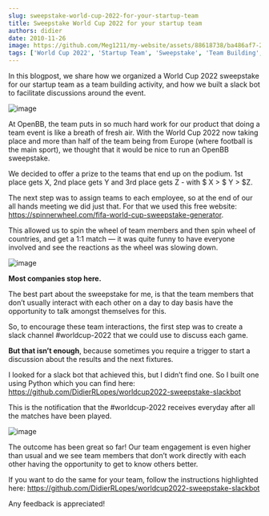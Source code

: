 ```yaml
---
slug: sweepstake-world-cup-2022-for-your-startup-team
title: Sweepstake World Cup 2022 for your startup team
authors: didier
date: 2010-11-26
image: https://github.com/Meg1211/my-website/assets/88618738/ba486af7-2579-4c00-a575-278cb74faeb6
tags: ['World Cup 2022', 'Startup Team', 'Sweepstake', 'Team Building', 'Slack Bot']
---
```


In this blogpost, we share how we organized a World Cup 2022 sweepstake for our startup team as a team building activity, and how we built a slack bot to facilitate discussions around the event.

<!-- truncate -->

![image](https://github.com/Meg1211/my-website/assets/88618738/ba486af7-2579-4c00-a575-278cb74faeb6)

At OpenBB, the team puts in so much hard work for our product that doing a team event is like a breath of fresh air. With the World Cup 2022 now taking place and more than half of the team being from Europe (where football is the main sport), we thought that it would be nice to run an OpenBB sweepstake.

We decided to offer a prize to the teams that end up on the podium. 1st place gets X, 2nd place gets Y and 3rd place gets Z - with $ X > $ Y > $Z.

The next step was to assign teams to each employee, so at the end of our all hands meeting we did just that. For that we used this free website: https://spinnerwheel.com/fifa-world-cup-sweepstake-generator.

This allowed us to spin the wheel of team members and then spin wheel of countries, and get a 1:1 match — it was quite funny to have everyone involved and see the reactions as the wheel was slowing down.

![image](https://github.com/Meg1211/my-website/assets/88618738/ab35cfc3-143f-43bf-b345-0999289a4442)

**Most companies stop here.**

The best part about the sweepstake for me, is that the team members that don’t usually interact with each other on a day to day basis have the opportunity to talk amongst themselves for this.

So, to encourage these team interactions, the first step was to create a slack channel #worldcup-2022 that we could use to discuss each game.

**But that isn’t enough**, because sometimes you require a trigger to start a discussion about the results and the next fixtures.

I looked for a slack bot that achieved this, but I didn’t find one.
So I built one using Python which you can find here: https://github.com/DidierRLopes/worldcup2022-sweepstake-slackbot

This is the notification that the #worldcup-2022 receives everyday after all the matches have been played.

![image](https://github.com/Meg1211/my-website/assets/88618738/7e91f7e9-b085-455f-9768-4da69d409c52)

The outcome has been great so far! Our team engagement is even higher than usual and we see team members that don’t work directly with each other having the opportunity to get to know others better.

If you want to do the same for your team, follow the instructions highlighted here: https://github.com/DidierRLopes/worldcup2022-sweepstake-slackbot

Any feedback is appreciated!
